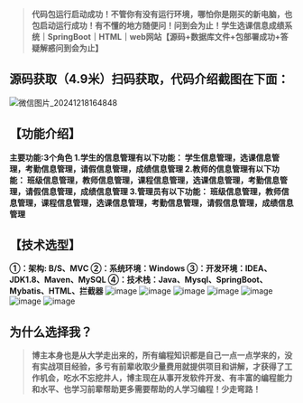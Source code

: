 > **代码包运行启动成功！不管你有没有运行环境，哪怕你是刚买的新电脑，也包启动运行成功！有不懂的地方随便问！问到会为止！学生选课信息成绩系统｜SpringBoot｜HTML｜web网站【源码+数据库文件+包部署成功+答疑解惑问到会为止】**
## 源码获取（4.9米）扫码获取，代码介绍截图在下面：
![微信图片_20241218164848](https://github.com/user-attachments/assets/18fbcbe3-212c-429b-ab5a-db209f3397db)


## 【功能介绍】
**主要功能∶3个角色
1.学生的信息管理有以下功能：
学生信息管理，选课信息管理，考勤信息管理，请假信息管理，成绩信息管理
2.教师的信息管理有以下功能：
班级信息管理，教师信息管理，课程信息管理，选课信息管理，考勤信息管理，请假信息管理，成绩信息管理
3.管理员有以下功能：
班级信息管理，教师信息管理，课程信息管理，选课信息管理，考勤信息管理，请假信息管理，成绩信息管理**
## 【技术选型】
**①：架构: B/S、MVC
②：系统环境：Windows
③：开发环境：IDEA、JDK1.8、Maven、MySQL
④：技术栈：Java、Mysql、SpringBoot、Mybatis、HTML、拦截器**
![image](https://github.com/user-attachments/assets/fb1eec83-cb02-4e27-beda-fe71532df37b)
![image](https://github.com/user-attachments/assets/0ed6ef62-c94f-4a47-906f-16391fad05c5)
![image](https://github.com/user-attachments/assets/7ebc4202-e288-43b7-8d7a-da454f8634d6)
![image](https://github.com/user-attachments/assets/d1b2dff9-2a96-42ed-b0c0-66ebca514c61)
![image](https://github.com/user-attachments/assets/25e9669c-18d8-46e6-bec9-0f2be77d9c01)
![image](https://github.com/user-attachments/assets/757a28f1-2cd9-4502-bdad-870446be8d11)
![image](https://github.com/user-attachments/assets/655d6ece-e111-4a06-baeb-50df65bc6cc9)

## 为什么选择我？

> **博主本身也是从大学走出来的，所有编程知识都是自己一点一点学来的，没有实战项目经验，多亏有前辈收取少量费用就提供项目和讲解，才获得了工作机会，吃水不忘挖井人，博主现在从事开发软件开发、有丰富的编程能力和水平、也学习前辈帮助更多需要帮助的人学习编程！少走弯路！**


